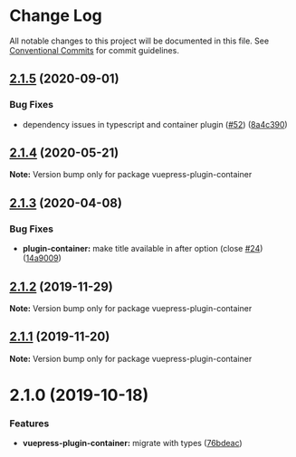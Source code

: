# Change Log

All notable changes to this project will be documented in this file.
See [Conventional Commits](https://conventionalcommits.org) for commit guidelines.

## [2.1.5](https://github.com/vuepress/vuepress-community/compare/vuepress-plugin-container@2.1.4...vuepress-plugin-container@2.1.5) (2020-09-01)

### Bug Fixes

- dependency issues in typescript and container plugin ([#52](https://github.com/vuepress/vuepress-community/issues/52)) ([8a4c390](https://github.com/vuepress/vuepress-community/commit/8a4c39089e48ab9319ba15853a4a4782812af03f))

## [2.1.4](https://github.com/vuepress/vuepress-community/compare/vuepress-plugin-container@2.1.3...vuepress-plugin-container@2.1.4) (2020-05-21)

**Note:** Version bump only for package vuepress-plugin-container

## [2.1.3](https://github.com/vuepress/vuepress-community/compare/vuepress-plugin-container@2.1.2...vuepress-plugin-container@2.1.3) (2020-04-08)

### Bug Fixes

- **plugin-container:** make title available in after option (close [#24](https://github.com/vuepress/vuepress-community/issues/24)) ([14a9009](https://github.com/vuepress/vuepress-community/commit/14a90092ac2053370b9d317e81ce231c226e18a8))

## [2.1.2](https://github.com/vuepress/vuepress-community/compare/vuepress-plugin-container@2.1.1...vuepress-plugin-container@2.1.2) (2019-11-29)

**Note:** Version bump only for package vuepress-plugin-container

## [2.1.1](https://github.com/vuepress/vuepress-community/compare/vuepress-plugin-container@2.1.0...vuepress-plugin-container@2.1.1) (2019-11-20)

**Note:** Version bump only for package vuepress-plugin-container

# 2.1.0 (2019-10-18)

### Features

- **vuepress-plugin-container:** migrate with types ([76bdeac](https://github.com/vuepress/vuepress-community/commit/76bdeac3ae635a02840ddd3ec4efbd25dc596cab))

